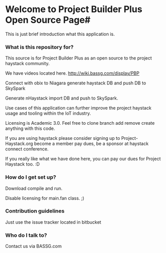 # Welcome to Project Builder Plus Open Source Page#

This is just brief introduction what this application is.

### What is this repository for? ###
This source is for Project Builder Plus as an open source to the project haystack community.

We have videos located here.  http://wiki.bassg.com/display/PBP

Connect with obix to Niagara generate haystack DB and push DB to SkySpark

Generate nHaystack import DB and push to SkySpark.

Use cases of this application can further improve the project haystack usage and tooling within the IoT industry.

Licensing is Academic 3.0. Feel free to clone branch add remove create anything with this code.

If you are using haystack please consider signing up to Project-Haystack.org become a member pay dues, be a sponsor at haystack connect conference.

If you really like what we have done here, you can pay our dues for Project Haystack too. :D


### How do I get set up? ###

Download compile and run.

Disable licensing for main.fan class. ;)

### Contribution guidelines ###

Just use the issue tracker located in bitbucket

### Who do I talk to? ###

Contact us via BASSG.com